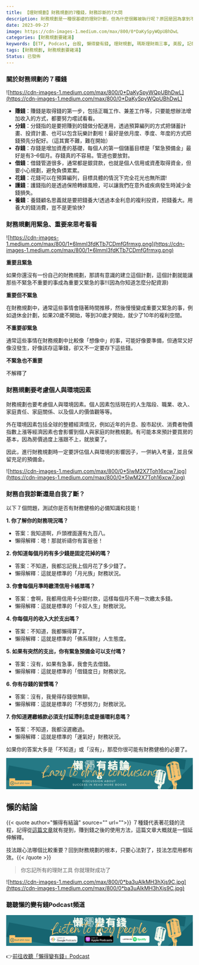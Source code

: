 ```yaml
---
title: 【理財規劃】財務規劃的7種錢，財務診斷的7大問
description: 財務規劃是一種很基礎的理財計劃，但為什麼很難被執行呢？原因是因為拿到不把錢當辛苦錢，因為工作的辛苦，職場的勞累讓我們認為拿到錢就應該好好享受一下。但如果今天是拿輕鬆賺到的錢去享樂一下呢？是不是更痛快？
date: 2023-09-27
image: https://cdn-images-1.medium.com/max/800/0*DaKySpyWQpUBhDwL
categories: [財務規劃要雞湯]
keywords: [ETF, Podcast, 台股, 懶得變有錢, 理財規劃, 瑪斯理財兩三事, 美股, 記帳, 讀書心得, 財務規劃]
tags: [財務規劃, 財務規劃要雞湯]
Status: 已發佈
---
```


### 關於財務規劃的７種錢
![https://cdn-images-1.medium.com/max/800/0*DaKySpyWQpUBhDwL](https://cdn-images-1.medium.com/max/800/0*DaKySpyWQpUBhDwL)

- **賺錢**：賺錢是取得錢的第一步，包括正職工作、兼差工作等，只要能想辦法增加收入的方式，都要努力嚐試看看。
- **分錢**：分錢指的是要把賺到的錢做分配運用，透過預算編列的方式把儲蓄計畫、投資計畫、也可以包含玩樂計劃啦！最好是依月度、季度、年度的方式把錢預先分配好。（這其實不難，難在開始）
- **存錢**：存錢是增加資產的基礎，每個人的第一個儲蓄目標是「緊急預備金」最好是有3–6個月。存錢真的不容易。管道也要放對。
- **借錢**：借錢管道很多，通常都是銀貸款，也就是個人信用或資產取得資金，但要小心規劃，避免負債累累。
- **花錢**：花錢可以在預算編列，目標具體的情況下完全花光也無所謂!
- **護錢**：護錢指的是透過保險轉嫁風險，可以讓我們在意外或疾病發生時減少金錢損失。
- **養錢**：養錢顧名思義就是要把錢養大!透過本金利息的複利投資，把錢養大。用養大的錢消費，豈不是更愉快?

### **財務規劃用緊急、重要來思考看看**

![https://cdn-images-1.medium.com/max/800/1*6lmmI3fdKTb7CDmfGfrmxg.png](https://cdn-images-1.medium.com/max/800/1*6lmmI3fdKTb7CDmfGfrmxg.png)

**重要且緊急**

如果你還沒有一份自己的財務規劃，那請有意識的建立這個計劃，這個計劃就能讓那些不緊急不重要的事成為重要又緊急的事!!(因為你知道怎麼分配資源)

**重要但不緊急**

在財務規劃中，通常這些事情會隨著時間推移，然後慢慢變成重要又緊急的事，例如退休金計劃，如果20歲不開始，等到30歲才開始，就少了10年的複利空間。

**不重要卻緊急**

通常這些事情在財務規劃中比較像「想像中」的事，可能好像要準備，但通常又好像沒發生，好像該存這筆錢，卻又不一定要存下這些錢。

**不緊急也不重要**

不解釋了

### **財務規劃要考慮個人與環境因素**

財務規劃也要考慮個人與環境因素。個人因素包括現在的人生階段、職業、收入、家庭責任、家庭關係、以及個人的價值觀等等。

外在環境因素包括全球的整體經濟情況，例如近年的升息、股市起伏、消費者物價指數上漲等經濟因素也會影響到個人與家庭的財務規劃。有可能本來預計要買房的基本，因為房價過度上漲跟不上，就放棄了。

因此，進行財務規劃時一定要評估個人與環境的影響因子，一併納入考量，並且保留充足的預備金。

![https://cdn-images-1.medium.com/max/800/0*5lwM2X7Toh16xcw7.jpg](https://cdn-images-1.medium.com/max/800/0*5lwM2X7Toh16xcw7.jpg)

### 財務自我診斷還是自我了斷？

以下７個問題，測試你是否有財務健檢的必備知識和技能！

**1. 你了解你的財務現況嗎？**

- 答案：我知道啊，戶頭裡面還有九百八。
- 懶得解釋：嗯！那就祈禱你有富爸爸！

**2. 你知道每個月的有多少錢是固定花掉的嗎？**

- 答案：不知道，我都忘記我上個月花了多少錢了。
- 懶得解釋：這就是標準的「月光族」財務狀況。

**3. 你會每個月準時繳清信用卡帳單嗎？**

- 答案：會啊，我都用信用卡分期付款，這樣每個月不用一次繳太多錢。
- 懶得解釋：這就是標準的「卡奴人生」財務狀況。

**4. 你每個月的收入大於支出嗎？**

- 答案：不知道，我都懶得算了。
- 懶得解釋：這就是標準的「佛系理財」人生態度。

**5. 如果有突然的支出，你有緊急預備金可以支付嗎？**

- 答案：沒有，如果有急事，我會先去借錢。
- 懶得解釋：這就是標準的「借錢度日」財務狀況。

**6. 你有存錢的習慣嗎？**

- 答案：沒有，我覺得存錢很無聊。
- 懶得解釋：這就是標準的「不想努力」財務狀況。

**7. 你知道遲繳帳款必須支付延滯利息或是循環利息嗎？**

- 答案：不知道，我都沒遲繳過。
- 懶得解釋：這就是標準的「運氣好」財務狀況。

如果你的答案大多是「不知道」或「沒有」，那麼你很可能有財務健檢的必要了。

![Lazytodrawconclusions.svg](Lazytodrawconclusions.svg)
## 懶的結論


{{< quote author="懶得有結論" source="" url="">}}
７種錢代表著花錢的流程，記得從[這篇文章](https://medium.com/lazytoberich/%E6%94%B6%E6%94%AF-%E6%8B%BF%E5%88%B0%E8%96%AA%E6%B0%B4%E5%B0%B1%E6%87%89%E8%A9%B2%E8%A6%81%E9%80%99%E6%A8%A3%E5%88%86%E9%85%8D-7a9b5f88cd96)就有提到，賺到錢之後的使用方法，這篇文章大概就是一個延伸解釋。

技法跟心法哪個比較重要？回到財務規劃的根本，只要心法對了，技法怎麼用都有效。{{< /quote >}}

> 你忘記所有的理財工具 你就理財成功了
> 

![https://cdn-images-1.medium.com/max/800/0*ba3uAlkMH3hXjs9C.jpg](https://cdn-images-1.medium.com/max/800/0*ba3uAlkMH3hXjs9C.jpg)

### 聽聽懶的變有錢Podcast頻道

![Lisenttolazypeople.svg](Lisenttolazypeople.svg)

👉[前往收聽「懶得變有錢」Podcast](https://solink.soundon.fm/lazytoberich)

